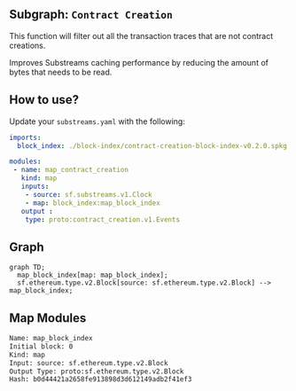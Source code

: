 ## Subgraph: `Contract Creation`

This function will filter out all the transaction traces that are not contract creations.

Improves Substreams caching performance by reducing the amount of bytes that needs to be read.

## How to use?

Update your `substreams.yaml` with the following:

```yaml
imports:
  block_index: ./block-index/contract-creation-block-index-v0.2.0.spkg

modules:
 - name: map_contract_creation
   kind: map
   inputs:
    - source: sf.substreams.v1.Clock
    - map: block_index:map_block_index
   output :
    type: proto:contract_creation.v1.Events
```

## Graph

```mermaid
graph TD;
  map_block_index[map: map_block_index];
  sf.ethereum.type.v2.Block[source: sf.ethereum.type.v2.Block] --> map_block_index;
```

## Map Modules

```bash
Name: map_block_index
Initial block: 0
Kind: map
Input: source: sf.ethereum.type.v2.Block
Output Type: proto:sf.ethereum.type.v2.Block
Hash: b0d44421a2658fe913898d3d612149adb2f41ef3
```
